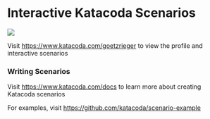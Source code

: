 # Interactive Katacoda Scenarios

[![](http://shields.katacoda.com/katacoda/goetzrieger/count.svg)](https://www.katacoda.com/goetzrieger "Get your profile on Katacoda.com")

Visit https://www.katacoda.com/goetzrieger to view the profile and interactive scenarios

### Writing Scenarios
Visit https://www.katacoda.com/docs to learn more about creating Katacoda scenarios

For examples, visit https://github.com/katacoda/scenario-example
